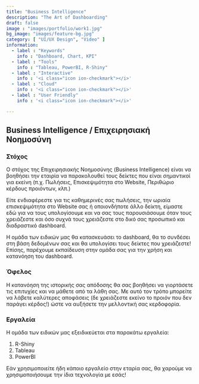 ```yaml
---
title: "Business Intelligence"
description: "The Art of Dashboarding"
draft: false
image : "images/portfolio/work1.jpg"
bg_image: "images/feature-bg.jpg"
category: [ "UI/UX Design", "Video" ]
information:
  - label : "Keywords"
    info : "Dashboard, Chart, KPI"
  - label : "Tools"
    info : "Tableau, PowerBI, R-Shiny"
  - label : "Interactive"
    info : '<i class="icon ion-checkmark"></i>'
  - label : "Cloud"
    info : '<i class="icon ion-checkmark"></i>'
  - label : "User Friendly"
    info : '<i class="icon ion-checkmark"></i>'

---
```


## Business Intelligence / Επιχειρησιακή Νοημοσύνη

<h3> Στόχος </h3>

Ο στόχος της Επιχειρησιακής Νοημοσύνης (Business Intelligence) είναι να βοηθήσει την εταιρία να παρακολουθεί τους δείκτες που είναι σημαντικοί για εκείνη (π.χ. Πωλήσεις, 
Επισκεψιμότητα στο Website, Περιθώριο κέρδους προιόντων, κλπ.)

Είτε ενδιαφέρεστε για τις καθημερινές σας πωλήσεις, την ωριαία επισκεψιμότητα στο Website σας ή οποιονδήποτε άλλο δείκτη, είμαστε εδώ για να τους υπολογίσουμε
και να σας τους παρουσιάσουμε όταν τους χρειάζεστε και όσο συχνά τους χρειάζεστε στο δικό σας προσωπικό και διαδραστικό dashboard.

Η ομάδα των ειδικών μας θα κατασκευάσει το dashboard, θα το συνδέσει στη βάση δεδομένων σας και θα υπολογίσει τους δείκτες που χρειάζεστε! Επίσης, παρέχουμε 
εκπαίδευση στην ομάδα σας για την χρήση και κατανόηση του dashboard.

<h3> Όφελος </h3>

Η κατανόηση της ιστορικής σας απόδοσης θα σας βοηθήσει να γιορτάσετε τις επιτυχίες και να μάθετε από τα λάθη σας.
Με αυτό τον τρόπο μπορείτε να λάβετε καλύτερες αποφάσεις (δε χρειάζεστε εκείνο το προιόν που δεν παράγει κέρδος!) ώστε να αυξήσετε την μελλοντική σας κερδοφορία.

<h3> Εργαλεία </h3>
Η ομάδα των ειδικών μας εξειδικεύεται στα παρακάτω εργαλεία:
<ol>
  <li>R-Shiny</li>
  <li>Tableau</li>
  <li>PowerBI</li>
</ol>

Εάν χρησιμοποιείτε ήδη κάποιο εργαλείο στην εταρία σας, θα χαρούμε να χρησιμοποιήσουμε την ίδια τεχνολογία με εσάς!
